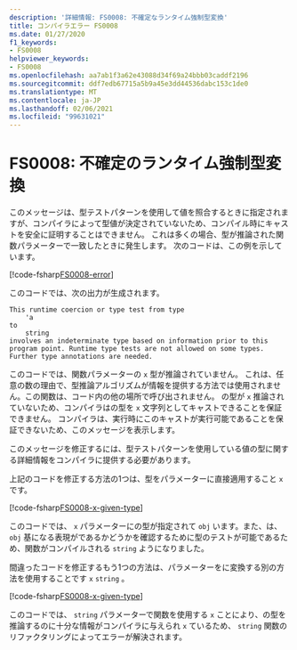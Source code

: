 ```yaml
---
description: '詳細情報: FS0008: 不確定なランタイム強制型変換'
title: コンパイラエラー FS0008
ms.date: 01/27/2020
f1_keywords:
- FS0008
helpviewer_keywords:
- FS0008
ms.openlocfilehash: aa7ab1f3a62e43088d34f69a24bbb03caddf2196
ms.sourcegitcommit: ddf7edb67715a5b9a45e3dd44536dabc153c1de0
ms.translationtype: MT
ms.contentlocale: ja-JP
ms.lasthandoff: 02/06/2021
ms.locfileid: "99631021"
---
```

# <a name="fs0008-indeterminate-runtime-coercion"></a>FS0008: 不確定のランタイム強制型変換

このメッセージは、型テストパターンを使用して値を照合するときに指定されますが、コンパイラによって型値が決定されていないため、コンパイル時にキャストを安全に証明することはできません。 これは多くの場合、型が推論された関数パラメーターで一致したときに発生します。  次のコードは、この例を示しています。

[!code-fsharp[FS0008-error](~/samples/snippets/fsharp/compiler-messages/fs0008.fsx#L2-L5)]

このコードでは、次の出力が生成されます。

```text
This runtime coercion or type test from type
    'a
to
    string
involves an indeterminate type based on information prior to this program point. Runtime type tests are not allowed on some types. Further type annotations are needed.
```

このコードでは、関数パラメーターの `x` 型が推論されていません。 これは、任意の数の理由で、型推論アルゴリズムが情報を提供する方法では使用されません。この関数は、コード内の他の場所で呼び出されません。  の型が `x` 推論されていないため、コンパイラはの型を `x` 文字列としてキャストできることを保証できません。  コンパイラは、実行時にこのキャストが実行可能であることを保証できないため、このメッセージを表示します。

このメッセージを修正するには、型テストパターンを使用している値の型に関する詳細情報をコンパイラに提供する必要があります。

上記のコードを修正する方法の1つは、型をパラメーターに直接適用すること `x` です。

[!code-fsharp[FS0008-x-given-type](~/samples/snippets/fsharp/compiler-messages/fs0008.fsx#L8-L11)]

このコードでは、 `x` パラメーターにの型が指定されて `obj` います。また、は、 `obj` 基になる表現がであるかどうかを確認するために型のテストが可能であるため、関数がコンパイルされる `string` ようになりました。

間違ったコードを修正するもう1つの方法は、パラメーターをに変換する別の方法を使用することです `x` `string` 。

[!code-fsharp[FS0008-x-given-type](~/samples/snippets/fsharp/compiler-messages/fs0008.fsx#L14-L15)]

このコードでは、 `string` パラメーターで関数を使用する `x` ことにより、の型を推論するのに十分な情報がコンパイラに与えられ `x` ているため、 `string` 関数のリファクタリングによってエラーが解決されます。
